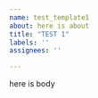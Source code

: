 ```yaml
---
name: test_template1
about: here is about
title: "TEST 1"
labels: ''
assignees: ''

---
```


here is body
